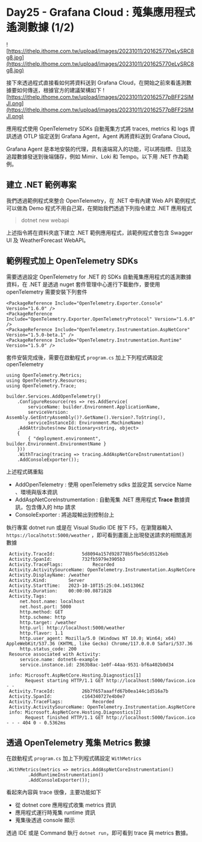 # Day25 - Grafana Cloud : 蒐集應用程式遙測數據 (1/2)

![https://ithelp.ithome.com.tw/upload/images/20231011/201625770eLySRC8g8.jpg](https://ithelp.ithome.com.tw/upload/images/20231011/201625770eLySRC8g8.jpg)

接下來透過程式直接看如何將資料送到 Grafana Cloud，在開始之前來看遙測數據要如何傳送，根據官方的建議架構如下
![https://ithelp.ithome.com.tw/upload/images/20231011/20162577pBFF2SIMJl.png](https://ithelp.ithome.com.tw/upload/images/20231011/20162577pBFF2SIMJl.png)

應用程式使用 OpenTelemetry SDKs 自動蒐集方式將 traces, metrics 和 logs 資訊透過 OTLP 協定送到 Grafana Agent，Agent 再將資料送到 Grafana Cloud。

Grafana Agent 是本地安裝的代理，具有遠端寫入的功能，可以將指標、日誌及追蹤數據發送到後端儲存，例如 Mimir、Loki 和 Tempo。以下用 .NET 作為範例。

## 建立 .NET 範例專案
我們透過範例程式來整合 OpenTelemetry，在 .NET 中有內建 Web API 範例程式可以做為 Demo 程式不用自己寫，在開始我們透過下列指令建立 .NET 應用程式
> dotnet new webapi

上述指令將在資料夾底下建立 .NET 範例應用程式，該範例程式會包含 Swagger UI 及 WeatherForecast WebAPI。

## 範例程式加上 OpenTelemetry SDKs 
需要透過設定 OpenTelemetry for .NET 的 SDKs 自動蒐集應用程式的遙測數據資料，在 .NET 是透過 nuget 套件管理中心進行下載動作，要使用 openTelemetry 需要安裝下列套件
```
<PackageReference Include="OpenTelemetry.Exporter.Console" Version="1.6.0" />
<PackageReference Include="OpenTelemetry.Exporter.OpenTelemetryProtocol" Version="1.6.0" />
<PackageReference Include="OpenTelemetry.Instrumentation.AspNetCore" Version="1.5.0-beta.1" />
<PackageReference Include="OpenTelemetry.Instrumentation.Runtime" Version="1.5.0" />
```

套件安裝完成後，需要在啟動程式 `program.cs` 加上下列程式碼設定 openTelemetry

```
using OpenTelemetry.Metrics;
using OpenTelemetry.Resources;
using OpenTelemetry.Trace;

builder.Services.AddOpenTelemetry()
    .ConfigureResource(res => res.AddService(
        serviceName: builder.Environment.ApplicationName,
        serviceVersion: Assembly.GetEntryAssembly()?.GetName().Version?.ToString(),
        serviceInstanceId: Environment.MachineName)
    .AddAttributes(new Dictionary<string, object>
    {
        { "deployment.environment", builder.Environment.EnvironmentName }
    }))
    .WithTracing(tracing => tracing.AddAspNetCoreInstrumentation()
    .AddConsoleExporter());
```
上述程式碼重點
* AddOpenTelemetry : 使用 openTelemetry sdks 並設定其 servcice Name 、環境與版本資訊
* AddAspNetCoreInstrumentation : 自動蒐集 .NET 應用程式 **Trace** 數據資訊，包含傳入的 http 請求
* ConsoleExporter : 將追蹤輸出到控制台上

執行專案 dotnet run 或是在 Visual Studio IDE 按下 F5，在瀏覽器輸入 `https://localhotst:5000/weather` ，即可看到畫面上出現發送請求的相關遙測數據

```
 Activity.TraceId:          5d8094a157d928778b5fbe5dc85126eb
 Activity.SpanId:           732fb5979e3905b3
 Activity.TraceFlags:           Recorded
 Activity.ActivitySourceName: OpenTelemetry.Instrumentation.AspNetCore
 Activity.DisplayName: /weather
 Activity.Kind:        Server
 Activity.StartTime:   2023-10-10T15:25:04.1451306Z
 Activity.Duration:    00:00:00.0871028
 Activity.Tags:
     net.host.name: localhost
     net.host.port: 5000
     http.method: GET
     http.scheme: http
     http.target: /weather
     http.url: http://localhost:5000/weather
     http.flavor: 1.1
     http.user_agent: Mozilla/5.0 (Windows NT 10.0; Win64; x64) AppleWebKit/537.36 (KHTML, like Gecko) Chrome/117.0.0.0 Safari/537.36
     http.status_code: 200
 Resource associated with Activity:
     service.name: dotnet6-example
     service.instance.id: 2363b8ac-1e0f-44aa-9531-bf6a402b0d34

 info: Microsoft.AspNetCore.Hosting.Diagnostics[1]
       Request starting HTTP/1.1 GET http://localhost:5000/favicon.ico - -
 Activity.TraceId:          26b7f657aaaffd67b0ea144c1d516a7b
 Activity.SpanId:           c164340727e4b0e7
 Activity.TraceFlags:           Recorded
 Activity.ActivitySourceName: OpenTelemetry.Instrumentation.AspNetCore
 info: Microsoft.AspNetCore.Hosting.Diagnostics[2]
       Request finished HTTP/1.1 GET http://localhost:5000/favicon.ico - - - 404 0 - 0.5362ms
```

## 透過 OpenTelemetry 蒐集 Metrics 數據
在啟動程式 `program.cs` 加上下列程式碼設定 `WithMetrics`

```
.WithMetrics(metrics => metrics.AddAspNetCoreInstrumentation()
        .AddRuntimeInstrumentation()
        .AddConsoleExporter());
```

看起來內容與 trace 很像，主要功能如下
* 從 dotnet core 應用程式收集 metrics 資訊
* 應用程式運行時蒐集 runtime 資訊
* 蒐集後透過 console 顯示 

透過 IDE 或是 Command 執行 `dotnet run`，即可看到 trace 與 metrics 數據。
